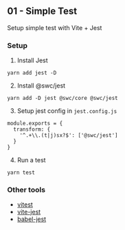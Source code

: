 01 - Simple Test
---

Setup simple test with Vite + Jest

### Setup

1. Install Jest

```
yarn add jest -D
```

2. Install @swc/jest

```
yarn add -D jest @swc/core @swc/jest
```

3. Setup jest config in `jest.config.js`

```
module.exports = {
  transform: {
    '^.+\\.(t|j)sx?$': ['@swc/jest']
  }
}
```

4. Run a test

```
yarn test
```

### Other tools

- [vitest](https://vitest.dev/)
- [vite-jest](https://github.com/sodatea/vite-jest)
- [babel-jest](https://www.npmjs.com/package/babel-jest)
